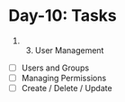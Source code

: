 # Day-10: Tasks

1. 3. User Management

- [ ] Users and Groups
- [ ] Managing Permissions
- [ ] Create / Delete / Update
